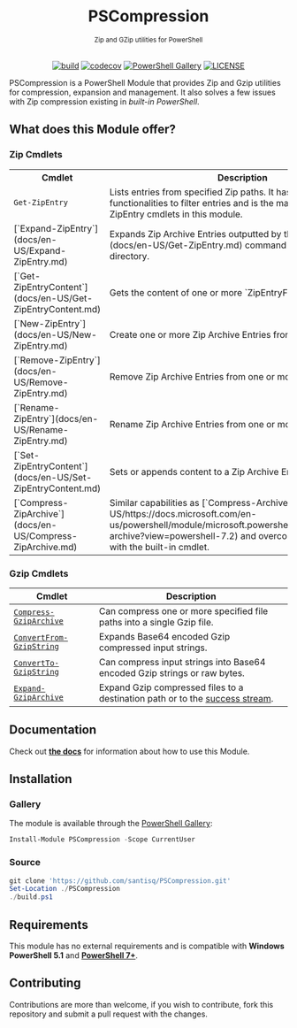 <h1 align="center">PSCompression</h1>
<div align="center">
<sub>Zip and GZip utilities for PowerShell</sub>
<br/><br/>

[![build](https://github.com/santisq/PSCompression/actions/workflows/ci.yml/badge.svg)](https://github.com/santisq/PSCompression/actions/workflows/ci.yml)
[![codecov](https://codecov.io/gh/santisq/PSCompression/branch/main/graph/badge.svg)](https://codecov.io/gh/santisq/PSCompression)
[![PowerShell Gallery](https://img.shields.io/powershellgallery/dt/PSCompression?color=%23008FC7
)](https://www.powershellgallery.com/packages/PSCompression)
[![LICENSE](https://img.shields.io/github/license/santisq/PSCompression)](https://github.com/santisq/PSCompression/blob/main/LICENSE)

</div>

PSCompression is a PowerShell Module that provides Zip and Gzip utilities for compression, expansion and management. It also solves a few issues with Zip compression existing in _built-in PowerShell_.

## What does this Module offer?

### Zip Cmdlets

<div class="zipcmdlets">
<table>
<tr>
<th>Cmdlet</th>
<th>Description</th>
</tr>
<tr>
<td>

```powershell
Get-ZipEntry
````

</td>
<td>Lists entries from specified Zip paths. It has built-in
functionalities to filter entries and is the main entry point for the ZipEntry cmdlets in this module.</td>
</tr>
<tr>
<td>[`Expand-ZipEntry`](docs/en-US/Expand-ZipEntry.md)</td>
<td>Expands Zip Archive Entries outputted by the [`Get-ZipEntry`](docs/en-US/Get-ZipEntry.md) command to a
destination directory.</td>
</tr>
<tr>
<td>[`Get-ZipEntryContent`](docs/en-US/Get-ZipEntryContent.md)</td>
<td>Gets the content of one or more `ZipEntryFile` instances.</td>
</tr>
<tr>
<td>[`New-ZipEntry`](docs/en-US/New-ZipEntry.md)</td>
<td>Create one or more Zip Archive Entries from specified paths.</td>
</tr>
<tr>
<td>[`Remove-ZipEntry`](docs/en-US/Remove-ZipEntry.md)</td>
<td>Remove Zip Archive Entries from one or more Zip Archives.</td>
</tr>
<tr>
<td>[`Rename-ZipEntry`](docs/en-US/Rename-ZipEntry.md)</td>
<td>Rename Zip Archive Entries from one or more Zip Archives.</td>
</tr>
<tr>
<td>[`Set-ZipEntryContent`](docs/en-US/Set-ZipEntryContent.md)</td>
<td>Sets or appends content to a Zip Archive Entry.</td>
</tr>
<tr>
<td>[`Compress-ZipArchive`](docs/en-US/Compress-ZipArchive.md)</td>
<td>Similar capabilities as
[`Compress-Archive`](docs/en-US/https://docs.microsoft.com/en-us/powershell/module/microsoft.powershell.archive/compress-archive?view=powershell-7.2)
and overcomes a few issues with the built-in cmdlet.</td>
</tr>
</table>
</div>

### Gzip Cmdlets

| Cmdlet | Description |
| --- | --- |
| [`Compress-GzipArchive`](docs/en-US/Compress-GzipArchive.md) | Can compress one or more specified file paths into a single Gzip file. |
| [`ConvertFrom-GzipString`](docs/en-US/ConvertFrom-GzipString.md) | Expands Base64 encoded Gzip compressed input strings. |
| [`ConvertTo-GzipString`](docs/en-US/ConvertTo-GzipString.md) | Can compress input strings into Base64 encoded Gzip strings or raw bytes. |
| [`Expand-GzipArchive`](docs/en-US/Expand-GzipArchive.md) | Expand Gzip compressed files to a destination path or to the [success stream](https://learn.microsoft.com/en-us/powershell/module/microsoft.powershell.core/about/about_output_streams?view=powershell-7.3#success-stream). |

## Documentation

Check out [__the docs__](docs/en-US/PSCompression.md) for information about how to use this Module.

## Installation

### Gallery

The module is available through the [PowerShell Gallery](https://www.powershellgallery.com/):

```powershell
Install-Module PSCompression -Scope CurrentUser
```

### Source

```powershell
git clone 'https://github.com/santisq/PSCompression.git'
Set-Location ./PSCompression
./build.ps1
```

## Requirements

This module has no external requirements and is compatible with __Windows PowerShell 5.1__ and [__PowerShell 7+__](https://github.com/PowerShell/PowerShell).

## Contributing

Contributions are more than welcome, if you wish to contribute, fork this repository and submit a pull request with the changes.
